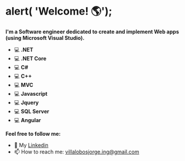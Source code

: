 # alert( 'Welcome! 🌎'); 

**I'm a Software engineer dedicated to create and implement Web apps (using Microsoft Visual Studio).**
- 💻 **.NET**
- 💻 **.NET Core**
- 💻 **C#**
- 💻 **C++**
- 💻 **MVC**
- 💻 **Javascript**
- 💻 **Jquery**
- 💻 **SQL Server**
- 💻 **Angular**

**Feel free to follow me:**
- 💼 My [Linkedin](http://www.linkedin.com/in/jorge-eduardo-villalobos-lópez-a1b496162 "Profile")
- 📫 How to reach me: villalobosjorge.ing@gmail.com


